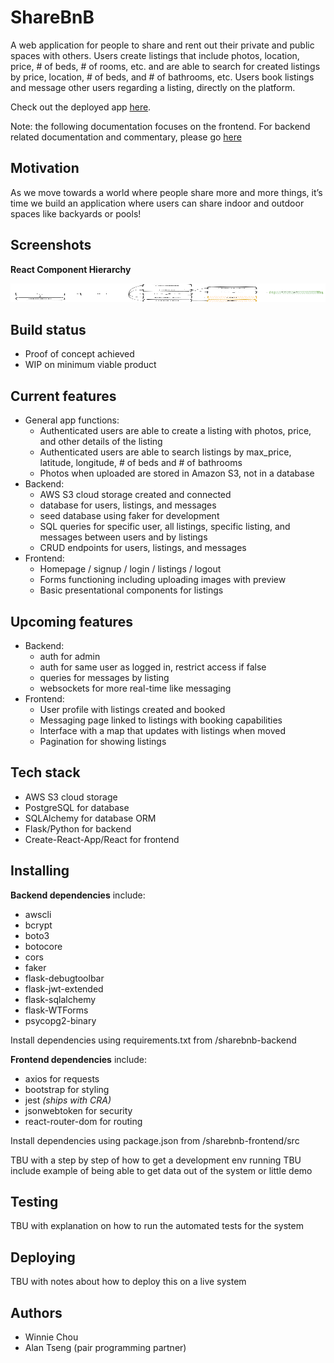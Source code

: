 # ShareBnB 

A web application for people to share and rent out their private and public spaces with others. Users create listings that include photos, location, price, # of beds, # of rooms, etc. and are able to search for created listings by price, location, # of beds, and # of bathrooms, etc. Users book listings and message other users regarding a listing, directly on the platform.  

Check out the deployed app <a href="">here</a>.

Note: the following documentation focuses on the frontend. For backend related documentation and commentary, please go <a href="">here</a> 

## Motivation

As we move towards a world where people share more and more things, it’s time we build an application where users can share indoor and outdoor spaces like backyards or pools!

## Screenshots


**React Component Hierarchy**

<img src="/static/images/sharebnb-react-component-hierarchy.png" width="600" height="30">

## Build status
- Proof of concept achieved
- WIP on minimum viable product

## Current features
- General app functions:
    - Authenticated users are able to create a listing with photos, price, and other details of the listing
    - Authenticated users are able to search listings by max_price, latitude, longitude, # of beds and # of bathrooms
    - Photos when uploaded are stored in Amazon S3, not in a database
- Backend:
    - AWS S3 cloud storage created and connected
    - database for users, listings, and messages
    - seed database using faker for development
    - SQL queries for specific user, all listings, specific listing, and messages between users and by listings
    - CRUD endpoints for users, listings, and messages
- Frontend: 
    - Homepage / signup / login / listings / logout
    - Forms functioning including uploading images with preview
    - Basic presentational components for listings

## Upcoming features
- Backend:
    - auth for admin
    - auth for same user as logged in, restrict access if false
    - queries for messages by listing
    - websockets for more real-time like messaging
- Frontend:
    - User profile with listings created and booked 
    - Messaging page linked to listings with booking capabilities
    - Interface with a map that updates with listings when moved
    - Pagination for showing listings

## Tech stack
- AWS S3 cloud storage
- PostgreSQL for database
- SQLAlchemy for database ORM
- Flask/Python for backend
- Create-React-App/React for frontend

## Installing
**Backend dependencies** include:
- awscli
- bcrypt
- boto3
- botocore
- cors
- faker
- flask-debugtoolbar
- flask-jwt-extended
- flask-sqlalchemy
- flask-WTForms
- psycopg2-binary

Install dependencies using requirements.txt from /sharebnb-backend 


**Frontend dependencies** include:
- axios for requests
- bootstrap for styling
- jest *(ships with CRA)*
- jsonwebtoken for security
- react-router-dom for routing

Install dependencies using package.json from /sharebnb-frontend/src 

TBU with a step by step of how to get a development env running
TBU include example of being able to get data out of the system or little demo

## Testing
TBU with explanation on how to run the automated tests for the system 

## Deploying
TBU with notes about how to deploy this on a live system

## Authors
- Winnie Chou
- Alan Tseng (pair programming partner)
